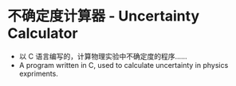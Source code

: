 # 不确定度计算器 - Uncertainty Calculator
- 以 C 语言编写的，计算物理实验中不确定度的程序……
- A program written in C, used to calculate uncertainty in physics expriments.
